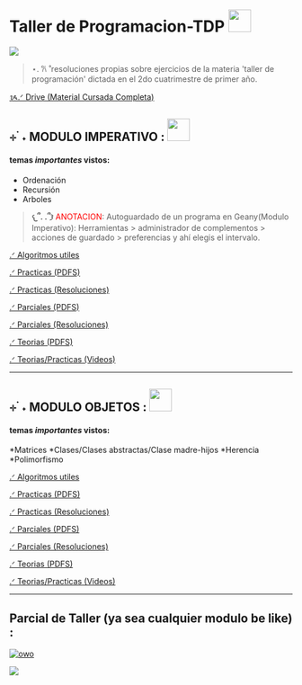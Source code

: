 # Taller de Programacion-TDP  <img src="https://i.pinimg.com/736x/61/b2/87/61b287df6e65261ada6f6b274159881b.jpg" width="40" height="40">

<img src="https://i.pinimg.com/736x/80/f2/78/80f278dbe03db7e3d4ec4f8efec2cc46.jpg" width="" height="">


> ⋆. 𐙚 ˚resoluciones propias sobre ejercicios de la materia 'taller de programación' dictada en el 2do cuatrimestre de primer año.


<a href="https://drive.google.com/drive/folders/1Zima9quYKk92Z_nyHdGYrtXfBaZAGnwu" target="_blank">ᝰ.ᐟ Drive (Material Cursada Completa)</a>


## ⊹ ࣪ ˖ MODULO <font color="">IMPERATIVO</font> : <img src="https://i.pinimg.com/1200x/b5/e6/91/b5e691b2ffeaa7c31a22e94053af5029.jpg" width="40" height="">

#### temas ***importantes*** vistos: 
* Ordenación
* Recursión 
* Arboles


>**𐔌՞. .՞𐦯**<font color="red"> ANOTACION</font>: Autoguardado de un programa en Geany(Modulo Imperativo): Herramientas > administrador de complementos > acciones de guardado > preferencias y ahí elegis el intervalo.


<a href="https://github.com/dulicito/Taller-de-Programacion-TDP-/tree/main/%E2%8A%B9%20%E0%A3%AA%20%CB%96%20Modulo%20Imperativo%20/%E2%8A%B9%20%E0%A3%AA%20%CB%96%20Algoritmos" target="_blank">.ᐟ Algoritmos utiles</a>

<a href="https://drive.google.com/drive/folders/19dW_WunhpnnZtwKNRxm63wZa_KW-OkKF" target="_blank">.ᐟ Practicas (PDFS) 

<a href="https://github.com/dulicito/Taller-de-Programacion-TDP-/tree/main/%E2%8A%B9%20%E0%A3%AA%20%CB%96%20Modulo%20Imperativo%20/%E2%8A%B9%20%E0%A3%AA%20%CB%96Practicas" target="_blank">.ᐟ Practicas (Resoluciones)</a>

<a href="https://drive.google.com/drive/folders/1Mvh_OE30JeMtmmPuxIxFfnDu2EzgWEUz" target="_blank">.ᐟ Parciales (PDFS)</a> 

<a href="https://github.com/dulicito/Taller-de-Programacion-TDP-/tree/main/%E2%8A%B9%20%E0%A3%AA%20%CB%96%20Modulo%20Imperativo%20/%E2%8A%B9%20%E0%A3%AA%20%CB%96%20Parciales" target="_blank">.ᐟ Parciales (Resoluciones)</a> 

<a href="https://drive.google.com/drive/folders/1zh5JAgjEodbynRxS5s5YDH4NncYZUJXf" target="_blank">.ᐟ Teorias (PDFS)</a> 

<a href="https://www.youtube.com/watch?v=0dXSmfKcrhI&list=PL5dqmXOcJSUpBrwCN1A-kkkyGqANquoGC" target="_blank">.ᐟ Teorias/Practicas (Videos)</a>

---
## ⊹ ࣪ ˖ MODULO <font color="">OBJETOS</font> : <img src="https://i.pinimg.com/1200x/d8/69/79/d869796c4e22e634ecb251ec88bf5b2b.jpg" width="40" height="">

#### temas ***importantes*** vistos: 
*Matrices
*Clases/Clases abstractas/Clase madre-hijos
*Herencia
*Polimorfismo



<a href="" target="_blank">.ᐟ Algoritmos utiles</a>

<a href="https://drive.google.com/drive/folders/1inNAChdcVwViZBDoSSjQf5vAxA1Cu9xI">.ᐟ Practicas (PDFS) 

<a href="https://github.com/dulicito/Taller-de-Programacion-TDP-/tree/main/%E2%8A%B9%20%E0%A3%AA%20%CB%96%20Modulo%20Objetos/%E2%8A%B9%20%E0%A3%AA%20%CB%96%20Practicas/TP_ProyectoAlumnos" target="_blank">.ᐟ Practicas (Resoluciones)</a>

<a href="https://drive.google.com/drive/folders/130eKK7YnpKqM_EFxeVC_4N5EFge-wR73">.ᐟ Parciales (PDFS)</a> 

<a href="https://github.com/dulicito/Taller-de-Programacion-TDP-/tree/main/%E2%8A%B9%20%E0%A3%AA%20%CB%96%20Modulo%20Objetos/%E2%8A%B9%20%E0%A3%AA%20%CB%96%20Parciales" target="_blank">.ᐟ Parciales (Resoluciones)</a> 

<a href="https://drive.google.com/drive/folders/1IeaMepFtZ5NISUSv-vOwCXpbcOc-ZBLm">.ᐟ Teorias (PDFS)</a> 

<a href="https://www.youtube.com/watch?v=0ix-_zDUiAA&list=PL5dqmXOcJSUopX_vB_Rqyhe6HjMKlmaOa" target="_blank">.ᐟ Teorias/Practicas (Videos)</a>


---
## Parcial de Taller (ya sea cualquier modulo be like) :
[![owo](https://img.youtube.com/vi/Jb9Ebe_rA8M/0.jpg)](https://www.youtube.com/watch?v=Jb9Ebe_rA8M)



<img src="https://i.pinimg.com/736x/9b/97/8b/9b978b5094ec1ebaa7abc08a481d4541.jpg" width="" height="">
